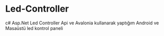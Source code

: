 # Led-Controller


c# Asp.Net Led Controller Api ve Avalonia kullanarak yaptığım Android ve Masaüstü led kontrol paneli
